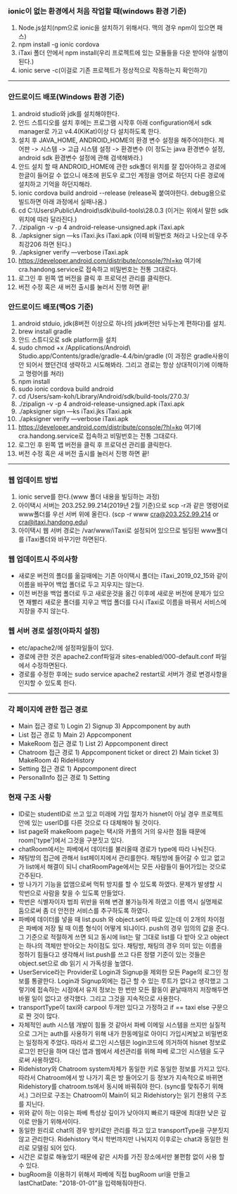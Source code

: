 ### ionic이 없는 환경에서 처음 작업할 때(windows 환경 기준)

1. Node.js설치(npm으로 ionic을 설치하기 위해서다. 맥의 경우 npm이 있으면 패스)
2. npm install -g ionic cordova
3. iTaxi 폴더 안에서 npm install(우리 프로젝트에 있는 모듈들을 다운 받아야 실행이된다.)
4. ionic serve -c(이걸로 기존 프로젝트가 정상적으로 작동하는지 확인하기)

------

### 안드로이드 배포(Windows 환경 기준)

1. android studio와 jdk를 설치해야한다.
2. 안드 스튜디오를 설치 후에는 프로그램 시작후 아래 configuration에서 sdk manager로 가고 v4.4(KiKat)이상 다 설치하도록 한다.
3. 설치 후 JAVA_HOME, ANDROID_HOME의 환경 변수 설정을 해주어야한다. 제어판 -> 시스템 -> 고급 시스템 설정 -> 환경변수 (이 정도는 java 환경변수 설정, android sdk 환경변수 설정에 관해 검색해봐라.)
4. 안드 설치 할 때 ANDROID_HOME에 관한 sdk폴더 위치를 잘 잡아야하고 경로에 한글이 들어갈 수 없으니 애초에 윈도우 로그인 계정을 영어로 하던지 다른 경로에 설치하고 기억을 하던지해라.
5. ionic cordova build android --release (release꼭 붙여야한다. debug용으로 빌드하면 아래 과정에서 실패나옴.)
6. cd C:\Users\Public\Android\sdk\build-tools\28.0.3 (이거는 위에서 말한 sdk 위치에 따라 달라진다.)
7. ./zipalign -v -p 4 android-release-unsigned.apk iTaxi.apk
8. ./apksigner sign —ks iTaxi.jks iTaxi.apk (이때 비밀번호 쳐라고 나오는데 우주최강206 하면 된다.)
9. ./apksigner verify —verbose iTaxi.apk
10. https://developer.android.com/distribute/console/?hl=ko 여기에 cra.handong.service로 접속하고 비밀번호는 전통 그대로다.
11. 로그인 후 왼쪽 앱 버전을 클릭 후 프로덕션 관리를 클릭한다.
12. 버전 수정 혹은 새 버전 출시를 눌러서 진행 하면 끝!

### 안드로이드 배포(맥OS 기준)

1. android stduio, jdk(8버전 이상으로 하나의 jdk버전만 놔두는게 편하다)를 설치.
2. brew install gradle
3. 안드 스튜디오로 sdk platform을 설치
4. sudo chmod +x /Applications/Android\ Studio.app/Contents/gradle/gradle-4.4/bin/gradle (이 과정은 gradle사용이 안 되어서 했던건데 생략하고 시도해봐라. 그리고 경로는 항상 상대적이기에 이해하고 명령어를 쳐라)
5. npm install
6. sudo ionic cordova build android
7. cd /Users/sam-koh/Library/Android/sdk/build-tools/27.0.3/
8. ./zipalign -v -p 4 android-release-unsigned.apk iTaxi.apk
9. ./apksigner sign —ks iTaxi.jks iTaxi.apk 
10. ./apksigner verify —verbose iTaxi.apk
11. https://developer.android.com/distribute/console/?hl=ko 여기에 cra.handong.service로 접속하고 비밀번호는 전통 그대로다.
12. 로그인 후 왼쪽 앱 버전을 클릭 후 프로덕션 관리를 클릭한다.
13. 버전 수정 혹은 새 버전 출시를 눌러서 진행 하면 끝!

------

### 웹 업데이트 방법

1. ionic serve를 한다.(www 폴더 내용을 빌딩하는 과정)
2. 아이택시 서버는 203.252.99.214(2019년 2월 기준)으로 scp -r과 같은 명령어로 www폴더를 우선 서버 위에 올린다. (scp -r www cra@203.252.99.214 or cra@itaxi.handong.edu)
3. 아이택시 웹 서버 경로는 /var/www/iTaxi로 설정되어 있으므로 빌딩된 www폴더를 iTaxi폴더와 바꾸기만 하면된다.

### 웹 업데이트시 주의사항

- 새로운 버전의 폴더를 옮길때에는 기존 아이택시 폴더는 iTaxi_2019_02_15와 같이 이름을 바꾸어 백업 폴더로 두고 지우지는 않는다.
- 이전 버전을 백업 폴더로 두고 새로운것을 옮긴 이후에 새로운 버전에 문제가 있으면 재빨리 새로운 폴더를 지우고 백업 폴더를 다시 iTaxi로 이름을 바꿔서 서비스에 지장을 주지 않는다.

### 웹 서버 경로 설정(아파치 설정)

- etc/apache2/에 설정파일들이 있다.
- 경로에 관한 것은 apache2.conf파일과 sites-enabled/000-default.conf 파일에서 수정하면된다.
- 경로를 수정한 후에는 sudo service apache2 restart로 서버가 경로 변경사항을 인지할 수 있도록 한다.

------

### 각 페이지에 관한 접근 경로
- Main 접근 경로 1) Login 2) Signup 3) Appcomponent by auth
- List 접근 경로 1) Main 2) Appcomponent
- MakeRoom 접근 경로 1) List 2) Appcomponent direct
- Chatroom 접근 경로 1) Appcomponent ticket or direct 2) Main ticket 3) MakeRoom 4) RideHistory 
- Setting 접근 경로 1) Appcomponent direct
- PersonalInfo 접근 경로 1) Setting

### 현재 구조 사황
- ID로는 studentID로 쓰고 있고 미래에 가입 절차가 hisnet이 아닐 경우 프로젝트 안에 있는 userID를 다른 것으로 다 대체해야 될 것이다.
- list page와 makeRoom page는 택시와 카풀의 거의 유사한 점들 때문에 room['type']에서 그것을 구분짓고 있다.
- chatRoom에서는 파베에서 데이터를 불러올때 경로가 type에 따라 나눠진다.
- 채팅방의 접근에 관해서 list페이지에서 관리를한다. 채팅방에 들어갈 수 있고 없고가 list에서 해결이 되니 chatRoomPage에서는 모든 사람들이
  들어가있는 것으로 간주된다.
- 방 나가기 기능을 없앰으로써 먹튀 방지를 할 수 있도록 하였다. 문제가 발생할 시 학번으로 사람을 찾을 수 있도록 만들었다.
- 학번은 식별자이자 범죄 위반을 위해 변경 불가능하게 하였고 이름 역시 실명제로 둠으로써 좀 더 안전한 서비스를 추구하도록 하였다.
- 파베에 데이터를 넣을 때 list.push 와 object.set이 따로 있는데 이 2개의 차이점은 파베에 저장 될 때 이름 형식이 어떻게 되냐이다.
  push의 경우 임의의 값을 준다. 그 기준으로 적절하게 쓰면 되고 동시에 list는 말 그대로 list를 다 받아 오고 object는 하나의 객체만
  받아오는 차이점도 있다. 채팅방, 채팅의 경우 의미 있는 이름을 정하기 힘들다고 생각해서 list.push를 쓰고 다른 정렬 기준이 있는 것들은
  object.set으로 db 읽기 시 가독성을 높였다.
- UserService라는 Provider로 Login과 Signup을 제외한 모든 Page의 로그인 정보를 통괄한다.
  Login과 Signup외에는 접근 할 수 있는 루트가 없다고 생각했고 그렇기에 접속하는 시점에서 유저 정보는
  한 번만 모든 활동이 끝날때까지 저장해두면 바뀔 일이 없다고 생각했다. 그리고 그것을 지속적으로 사용한다.
- transportType이 taxi와 carpool 두개만 있다고 가정하고 if == taxi else 구문으로 짠 것이 많다.
- 자체적인 auth 시스템 개발이 힘들 것 같아서 파베 이메일 시스템을 쓰지만 실질적으로 그거는 auth를 사용하기 위해 내가 한동메일로 아이디 가입시켜놨고 비밀번호는             일정하게 주었다. 따라서 로그인 시스템은 login코드에 의거하여 hisnet 정보로 로그인 판단을 하며 대신 앱과 웹에서 세션관리를 위해 파베 로그인 시스템을 도구로써 사용하였다.
- Ridehistory와 Chatroom system자체가 동일한 키로 동일한 정보를 가지고 있다. 따라서 Chatroom에서 방 나가기 혹은 방 들어오기 등
  정보가 지속적으로 바뀌면 Ridehistory를 chatroom.ts에서 동시에 바꿔줘야 한다. (sync를 맞춰주기 위해서.)
  그러므로 구조는 Chatroom이 Main이 되고 Ridehistory는 읽기 전용의 구조를 지닌다.
- 위와 같이 하는 이유는 파베 특성상 깊이가 낮아야지 빠르기 때문에 최대한 낮은 깊이로 만들기 위해서이다.
- 동일한 원리로 chat의 경우 방키로만 관리를 하고 있고 transportType을 구분짓지 않고 관리한다.
  Ridehistory 역시 학번까지만 나눠지지 이후로는 chat과 동일한 원리로 모델링 되어 있다.
- 시간은 로컬로 해놓았기 때문에 같은 시차를 가진 장소에서만 불편함 없이 사용 할 수 있다.
- bugRoom을 이용하기 위해서 파베에 직접 bugRoom url을 만들고 lastChatDate: "2018-01-01"을 입력해줘야한다.